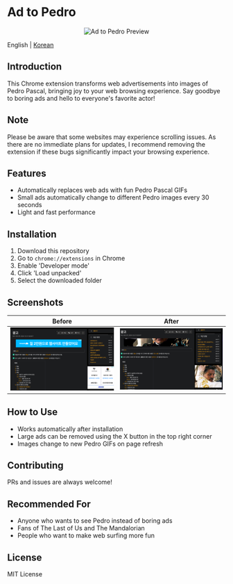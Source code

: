 # Ad to Pedro

<p align="center">
  <img src="screenshots/preview.gif" alt="Ad to Pedro Preview" width="600"/>
</p>

English | [Korean](README.md)

## Introduction
This Chrome extension transforms web advertisements into images of Pedro Pascal, bringing joy to your web browsing experience. Say goodbye to boring ads and hello to everyone's favorite actor!

## Note
Please be aware that some websites may experience scrolling issues. As there are no immediate plans for updates, I recommend removing the extension if these bugs significantly impact your browsing experience.

## Features
- Automatically replaces web ads with fun Pedro Pascal GIFs
- Small ads automatically change to different Pedro images every 30 seconds
- Light and fast performance

## Installation
1. Download this repository
2. Go to `chrome://extensions` in Chrome
3. Enable 'Developer mode'
4. Click 'Load unpacked'
5. Select the downloaded folder

## Screenshots
| Before | After |
|--------|-------|
| <img src="screenshots/before.png" width="300"/> | <img src="screenshots/after.png" width="300"/> |

## How to Use
- Works automatically after installation
- Large ads can be removed using the X button in the top right corner
- Images change to new Pedro GIFs on page refresh

## Contributing
PRs and issues are always welcome!

## Recommended For
- Anyone who wants to see Pedro instead of boring ads
- Fans of The Last of Us and The Mandalorian
- People who want to make web surfing more fun

## License
MIT License 